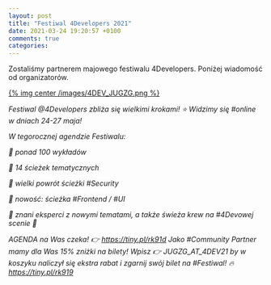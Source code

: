 ```yaml
---
layout: post
title: "Festiwal 4Developers 2021"
date: 2021-03-24 19:20:57 +0100
comments: true
categories: 
---
```


Zostaliśmy partnerem majowego festiwalu 4Developers. Poniżej wiadomość od organizatorów.

[{% img center /images/4DEV_JUGZG.png %}](https://tiny.pl/rk91d)

<i>

Festiwal @4Developers zbliża się wielkimi krokami! ⭐️ Widzimy się #online w dniach 24-27 maja!

W tegorocznej agendzie Festiwalu:

💚 ponad 100 wykładów

💚 14 ścieżek tematycznych

💚 wielki powrót ścieżki #Security

💚 nowość: ścieżka #Frontend / #UI

💚 znani eksperci z nowymi tematami, a także świeża krew na #4Devowej scenie 🚀

AGENDA na Was czeka! 👉 https://tiny.pl/rk91d Jako #Community Partner mamy dla Was 15% zniżki na bilety! Wpisz 👉 JUGZG_AT_4DEV21 by w koszyku naliczył się ekstra rabat i zgarnij swój bilet na #Festiwal! 🔥 https://tiny.pl/rk919 
<i>